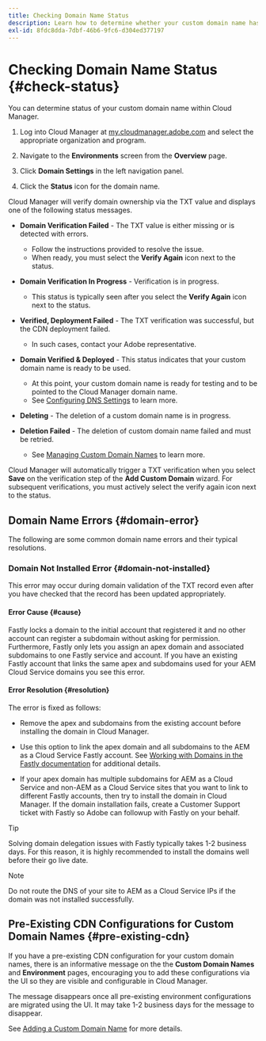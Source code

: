 ```yaml
---
title: Checking Domain Name Status
description: Learn how to determine whether your custom domain name has been verified successfully by Cloud Manager.
exl-id: 8fdc8dda-7dbf-46b6-9fc6-d304ed377197
---
```


# Checking Domain Name Status {#check-status}

You can determine status of your custom domain name within Cloud Manager.

1. Log into Cloud Manager at [my.cloudmanager.adobe.com](https://my.cloudmanager.adobe.com/) and select the appropriate organization and program.

1. Navigate to the **Environments** screen from the **Overview** page.

1. Click **Domain Settings** in the left navigation panel.

1. Click the **Status** icon for the domain name.

Cloud Manager will verify domain ownership via the TXT value and displays one of the following status messages.

* **Domain Verification Failed** - The TXT value is either missing or is detected with errors.

  * Follow the instructions provided to resolve the issue.
  * When ready, you must select the **Verify Again** icon next to the status.

* **Domain Verification In Progress** - Verification is in progress.

  * This status is typically seen after you select the **Verify Again** icon next to the status.

* **Verified, Deployment Failed** - The TXT verification was successful, but the CDN deployment failed. 

  * In such cases, contact your Adobe representative.

* **Domain Verified & Deployed** - This status indicates that your custom domain name is ready to be used.

  * At this point, your custom domain name is ready for testing and to be pointed to the Cloud Manager domain name.
  * See [Configuring DNS Settings](/help/implementing/cloud-manager/custom-domain-names/configure-dns-settings.md) to learn more.

* **Deleting** - The deletion of a custom domain name is in progress.

* **Deletion Failed** - The deletion of custom domain name failed and must be retried.

  * See [Managing Custom Domain Names](/help/implementing/cloud-manager/custom-domain-names/managing-custom-domain-names.md) to learn more.

Cloud Manager will automatically trigger a TXT verification when you select **Save** on the verification step of the **Add Custom Domain** wizard. For subsequent verifications, you must actively select the verify again icon next to the status.

## Domain Name Errors {#domain-error}

The following are some common domain name errors and their typical resolutions.

### Domain Not Installed Error {#domain-not-installed}

 This error may occur during domain validation of the TXT record even after you have checked that the record has been updated appropriately.

#### Error Cause {#cause}

Fastly locks a domain to the initial account that registered it and no other account can register a subdomain without asking for permission. Furthermore, Fastly only lets you assign an apex domain and associated subdomains to one Fastly service and account. If you have an existing Fastly account that links the same apex and subdomains used for your AEM Cloud Service domains you see this error.

#### Error Resolution {#resolution}

The error is fixed as follows:

* Remove the apex and subdomains from the existing account before installing the domain in Cloud Manager.

* Use this option to link the apex domain and all subdomains to the AEM as a Cloud Service Fastly account. See [Working with Domains in the Fastly documentation](https://docs.fastly.com/en/guides/working-with-domains) for additional details.

* If your apex domain has multiple subdomains for AEM as a Cloud Service and non-AEM as a Cloud Service sites that you want to link to different Fastly accounts, then try to install the domain in Cloud Manager. If the domain installation fails, create a Customer Support ticket with Fastly so Adobe can followup with Fastly on your behalf.

>[!TIP]
>
>Solving domain delegation issues with Fastly typically takes 1-2 business days. For this reason, it is highly recommended to install the domains well before their go live date.

>[!NOTE]
>
>Do not route the DNS of your site to AEM as a Cloud Service IPs if the domain was not installed successfully.

## Pre-Existing CDN Configurations for Custom Domain Names {#pre-existing-cdn}

If you have a pre-existing CDN configuration for your custom domain names, there is an informative message on the the **Custom Domain Names** and **Environment** pages, encouraging you to add these configurations via the UI so they are visible and configurable in Cloud Manager.

The message disappears once all pre-existing environment configurations are migrated using the UI. It may take 1-2 business days for the message to disappear.

See [Adding a Custom Domain Name](/help/implementing/cloud-manager/custom-domain-names/add-custom-domain-name.md) for more details.
